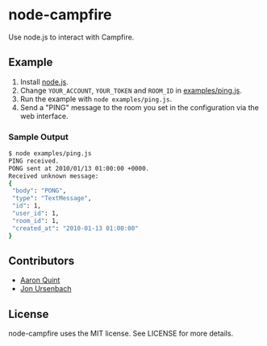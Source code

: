 # node-campfire

Use node.js to interact with Campfire.

## Example

1. Install [node.js](http://github.com/ry/node).
2. Change `YOUR_ACCOUNT`, `YOUR_TOKEN` and `ROOM_ID` in [examples/ping.js](http://github.com/tristandunn/node-campfire/blob/master/examples/ping.js).
3. Run the example with `node examples/ping.js`.
4. Send a "PING" message to the room you set in the configuration via the web interface.

### Sample Output

~~~ bash
$ node examples/ping.js
PING received.
PONG sent at 2010/01/13 01:00:00 +0000.
Received unknown message:
{
 "body": "PONG",
 "type": "TextMessage",
 "id": 1,
 "user_id": 1,
 "room_id": 1,
 "created_at": "2010-01-13 01:00:00"
}
~~~

## Contributors

* [Aaron Quint](http://github.com/quirkey)
* [Jon Ursenbach](http://github.com/jonursenbach)

## License

node-campfire uses the MIT license. See LICENSE for more details.
